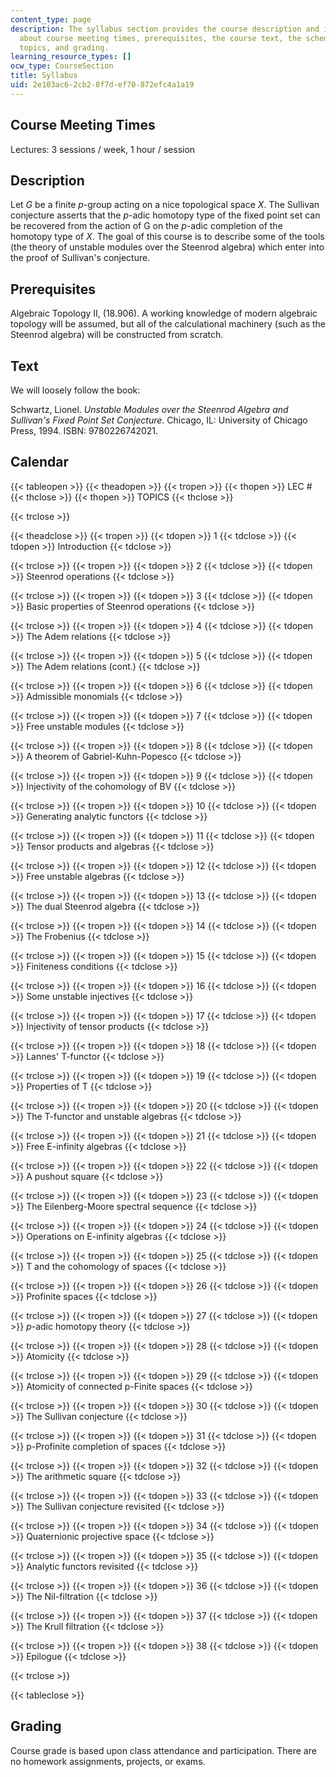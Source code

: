 ```yaml
---
content_type: page
description: The syllabus section provides the course description and information
  about course meeting times, prerequisites, the course text, the schedule of lecture
  topics, and grading.
learning_resource_types: []
ocw_type: CourseSection
title: Syllabus
uid: 2e103ac6-2cb2-8f7d-ef70-872efc4a1a19
---
```


Course Meeting Times
--------------------

Lectures: 3 sessions / week, 1 hour / session

Description
-----------

Let _G_ be a finite _p_\-group acting on a nice topological space _X_. The Sullivan conjecture asserts that the _p_\-adic homotopy type of the fixed point set can be recovered from the action of G on the _p_\-adic completion of the homotopy type of _X_. The goal of this course is to describe some of the tools (the theory of unstable modules over the Steenrod algebra) which enter into the proof of Sullivan's conjecture.

Prerequisites
-------------

Algebraic Topology II, (18.906). A working knowledge of modern algebraic topology will be assumed, but all of the calculational machinery (such as the Steenrod algebra) will be constructed from scratch.

Text
----

We will loosely follow the book:

Schwartz, Lionel. _Unstable Modules over the Steenrod Algebra and Sullivan's Fixed Point Set Conjecture_. Chicago, IL: University of Chicago Press, 1994. ISBN: 9780226742021.

Calendar
--------

{{< tableopen >}}
{{< theadopen >}}
{{< tropen >}}
{{< thopen >}}
LEC #
{{< thclose >}}
{{< thopen >}}
TOPICS
{{< thclose >}}

{{< trclose >}}

{{< theadclose >}}
{{< tropen >}}
{{< tdopen >}}
1
{{< tdclose >}}
{{< tdopen >}}
Introduction
{{< tdclose >}}

{{< trclose >}}
{{< tropen >}}
{{< tdopen >}}
2
{{< tdclose >}}
{{< tdopen >}}
Steenrod operations
{{< tdclose >}}

{{< trclose >}}
{{< tropen >}}
{{< tdopen >}}
3
{{< tdclose >}}
{{< tdopen >}}
Basic properties of Steenrod operations
{{< tdclose >}}

{{< trclose >}}
{{< tropen >}}
{{< tdopen >}}
4
{{< tdclose >}}
{{< tdopen >}}
The Adem relations
{{< tdclose >}}

{{< trclose >}}
{{< tropen >}}
{{< tdopen >}}
5
{{< tdclose >}}
{{< tdopen >}}
The Adem relations (cont.)
{{< tdclose >}}

{{< trclose >}}
{{< tropen >}}
{{< tdopen >}}
6
{{< tdclose >}}
{{< tdopen >}}
Admissible monomials
{{< tdclose >}}

{{< trclose >}}
{{< tropen >}}
{{< tdopen >}}
7
{{< tdclose >}}
{{< tdopen >}}
Free unstable modules
{{< tdclose >}}

{{< trclose >}}
{{< tropen >}}
{{< tdopen >}}
8
{{< tdclose >}}
{{< tdopen >}}
A theorem of Gabriel-Kuhn-Popesco
{{< tdclose >}}

{{< trclose >}}
{{< tropen >}}
{{< tdopen >}}
9
{{< tdclose >}}
{{< tdopen >}}
Injectivity of the cohomology of BV
{{< tdclose >}}

{{< trclose >}}
{{< tropen >}}
{{< tdopen >}}
10
{{< tdclose >}}
{{< tdopen >}}
Generating analytic functors
{{< tdclose >}}

{{< trclose >}}
{{< tropen >}}
{{< tdopen >}}
11
{{< tdclose >}}
{{< tdopen >}}
Tensor products and algebras
{{< tdclose >}}

{{< trclose >}}
{{< tropen >}}
{{< tdopen >}}
12
{{< tdclose >}}
{{< tdopen >}}
Free unstable algebras
{{< tdclose >}}

{{< trclose >}}
{{< tropen >}}
{{< tdopen >}}
13
{{< tdclose >}}
{{< tdopen >}}
The dual Steenrod algebra
{{< tdclose >}}

{{< trclose >}}
{{< tropen >}}
{{< tdopen >}}
14
{{< tdclose >}}
{{< tdopen >}}
The Frobenius
{{< tdclose >}}

{{< trclose >}}
{{< tropen >}}
{{< tdopen >}}
15
{{< tdclose >}}
{{< tdopen >}}
Finiteness conditions
{{< tdclose >}}

{{< trclose >}}
{{< tropen >}}
{{< tdopen >}}
16
{{< tdclose >}}
{{< tdopen >}}
Some unstable injectives
{{< tdclose >}}

{{< trclose >}}
{{< tropen >}}
{{< tdopen >}}
17
{{< tdclose >}}
{{< tdopen >}}
Injectivity of tensor products
{{< tdclose >}}

{{< trclose >}}
{{< tropen >}}
{{< tdopen >}}
18
{{< tdclose >}}
{{< tdopen >}}
Lannes' T-functor
{{< tdclose >}}

{{< trclose >}}
{{< tropen >}}
{{< tdopen >}}
19
{{< tdclose >}}
{{< tdopen >}}
Properties of T
{{< tdclose >}}

{{< trclose >}}
{{< tropen >}}
{{< tdopen >}}
20
{{< tdclose >}}
{{< tdopen >}}
The T-functor and unstable algebras
{{< tdclose >}}

{{< trclose >}}
{{< tropen >}}
{{< tdopen >}}
21
{{< tdclose >}}
{{< tdopen >}}
Free E-infinity algebras
{{< tdclose >}}

{{< trclose >}}
{{< tropen >}}
{{< tdopen >}}
22
{{< tdclose >}}
{{< tdopen >}}
A pushout square
{{< tdclose >}}

{{< trclose >}}
{{< tropen >}}
{{< tdopen >}}
23
{{< tdclose >}}
{{< tdopen >}}
The Eilenberg-Moore spectral sequence
{{< tdclose >}}

{{< trclose >}}
{{< tropen >}}
{{< tdopen >}}
24
{{< tdclose >}}
{{< tdopen >}}
Operations on E-infinity algebras
{{< tdclose >}}

{{< trclose >}}
{{< tropen >}}
{{< tdopen >}}
25
{{< tdclose >}}
{{< tdopen >}}
T and the cohomology of spaces
{{< tdclose >}}

{{< trclose >}}
{{< tropen >}}
{{< tdopen >}}
26
{{< tdclose >}}
{{< tdopen >}}
Profinite spaces
{{< tdclose >}}

{{< trclose >}}
{{< tropen >}}
{{< tdopen >}}
27
{{< tdclose >}}
{{< tdopen >}}
_p_\-adic homotopy theory
{{< tdclose >}}

{{< trclose >}}
{{< tropen >}}
{{< tdopen >}}
28
{{< tdclose >}}
{{< tdopen >}}
Atomicity
{{< tdclose >}}

{{< trclose >}}
{{< tropen >}}
{{< tdopen >}}
29
{{< tdclose >}}
{{< tdopen >}}
Atomicity of connected p-Finite spaces
{{< tdclose >}}

{{< trclose >}}
{{< tropen >}}
{{< tdopen >}}
30
{{< tdclose >}}
{{< tdopen >}}
The Sullivan conjecture
{{< tdclose >}}

{{< trclose >}}
{{< tropen >}}
{{< tdopen >}}
31
{{< tdclose >}}
{{< tdopen >}}
p-Profinite completion of spaces
{{< tdclose >}}

{{< trclose >}}
{{< tropen >}}
{{< tdopen >}}
32
{{< tdclose >}}
{{< tdopen >}}
The arithmetic square
{{< tdclose >}}

{{< trclose >}}
{{< tropen >}}
{{< tdopen >}}
33
{{< tdclose >}}
{{< tdopen >}}
The Sullivan conjecture revisited
{{< tdclose >}}

{{< trclose >}}
{{< tropen >}}
{{< tdopen >}}
34
{{< tdclose >}}
{{< tdopen >}}
Quaternionic projective space
{{< tdclose >}}

{{< trclose >}}
{{< tropen >}}
{{< tdopen >}}
35
{{< tdclose >}}
{{< tdopen >}}
Analytic functors revisited
{{< tdclose >}}

{{< trclose >}}
{{< tropen >}}
{{< tdopen >}}
36
{{< tdclose >}}
{{< tdopen >}}
The Nil-filtration
{{< tdclose >}}

{{< trclose >}}
{{< tropen >}}
{{< tdopen >}}
37
{{< tdclose >}}
{{< tdopen >}}
The Krull filtration
{{< tdclose >}}

{{< trclose >}}
{{< tropen >}}
{{< tdopen >}}
38
{{< tdclose >}}
{{< tdopen >}}
Epilogue
{{< tdclose >}}

{{< trclose >}}

{{< tableclose >}}

  

Grading
-------

Course grade is based upon class attendance and participation. There are no homework assignments, projects, or exams.
